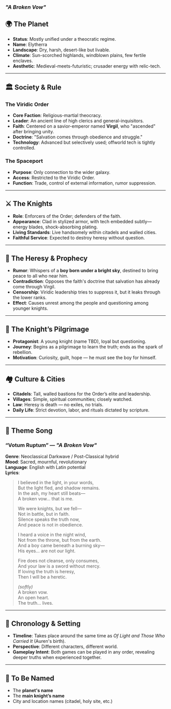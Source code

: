 
### *"A Broken Vow"*  

## 🌍 The Planet

- **Status**: Mostly unified under a theocratic regime.
- **Name**: Elytherra
- **Landscape**: Dry, harsh, desert-like but livable.
- **Climate**: Sun-scorched highlands, windblown plains, few fertile enclaves.
- **Aesthetic**: Medieval-meets-futuristic; crusader energy with relic-tech.

---

## 🏛️ Society & Rule

### The Viridic Order
- **Core Faction**: Religious-martial theocracy.
- **Leader**: An ancient line of high clerics and general-inquisitors.
- **Faith**: Centered on a savior-emperor named **Virgil**, who "ascended" after bringing unity.
- **Doctrine**: "Salvation comes through obedience and struggle."
- **Technology**: Advanced but selectively used; offworld tech is tightly controlled.

### The Spaceport
- **Purpose**: Only connection to the wider galaxy.
- **Access**: Restricted to the Viridic Order.
- **Function**: Trade, control of external information, rumor suppression.

---

## ⚔️ The Knights

- **Role**: Enforcers of the Order; defenders of the faith.
- **Appearance**: Clad in stylized armor, with tech embedded subtly—energy blades, shock-absorbing plating.
- **Living Standards**: Live handsomely within citadels and walled cities.
- **Faithful Service**: Expected to destroy heresy without question.

---

## 🛐 The Heresy & Prophecy

- **Rumor**: Whispers of a **boy born under a bright sky**, destined to bring peace to all who near him.
- **Contradiction**: Opposes the faith's doctrine that salvation has already come through Virgil.
- **Censorship**: Viridic leadership tries to suppress it, but it leaks through the lower ranks.
- **Effect**: Causes unrest among the people and questioning among younger knights.

---

## 🌟 The Knight’s Pilgrimage

- **Protagonist**: A young knight (name TBD), loyal but questioning.
- **Journey**: Begins as a pilgrimage to learn the truth; ends as the spark of rebellion.
- **Motivation**: Curiosity, guilt, hope — he must see the boy for himself.

---

## 🏘️ Culture & Cities

- **Citadels**: Tall, walled bastions for the Order’s elite and leadership.
- **Villages**: Simple, spiritual communities; closely watched.
- **Law**: Heresy is death — no exiles, no trials.
- **Daily Life**: Strict devotion, labor, and rituals dictated by scripture.

---

## 🎵 Theme Song

### “Votum Ruptum” — *"A Broken Vow"*

**Genre**: Neoclassical Darkwave / Post-Classical hybrid  
**Mood**: Sacred, mournful, revolutionary  
**Language**: English with Latin potential  
**Lyrics**:  

> I believed in the light, in your words,  
> But the light fled, and shadow remains.  
> In the ash, my heart still beats—  
> A broken vow... that is me.  
>   
> We were knights, but we fell—  
> Not in battle, but in faith.  
> Silence speaks the truth now,  
> And peace is not in obedience.  
>   
> I heard a voice in the night wind,  
> Not from the throne, but from the earth.  
> And a boy came beneath a burning sky—  
> His eyes... are not our light.  
>   
> Fire does not cleanse, only consumes,  
> And your law is a sword without mercy.  
> If loving the truth is heresy,  
> Then I will be a heretic.  
>   
> *(softly)*  
> A broken vow.  
> An open heart.  
> The truth... lives.

---

## 🧩 Chronology & Setting

- **Timeline**: Takes place around the same time as *Of Light and Those Who Carried It* (Auren's birth).
- **Perspective**: Different characters, different world.
- **Gameplay Intent**: Both games can be played in any order, revealing deeper truths when experienced together.

---

## 📌 To Be Named

- The **planet's name**
- The **main knight’s name**
- City and location names (citadel, holy site, etc.)